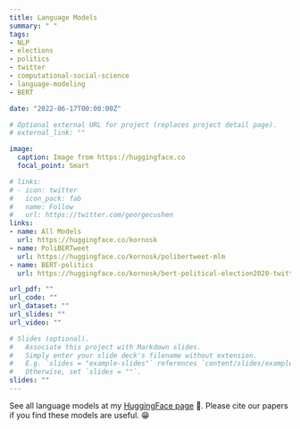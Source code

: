 ```yaml
---
title: Language Models
summary: " "
tags:
- NLP
- elections
- politics
- twitter
- computational-social-science
- language-modeling
- BERT

date: "2022-06-17T00:00:00Z"

# Optional external URL for project (replaces project detail page).
# external_link: ""

image:
  caption: Image from https://huggingface.co 
  focal_point: Smart

# links:
# - icon: twitter
#   icon_pack: fab
#   name: Follow
#   url: https://twitter.com/georgecushen
links:
- name: All Models
  url: https://huggingface.co/kornosk
- name: PoliBERTweet
  url: https://huggingface.co/kornosk/polibertweet-mlm
- name: BERT-politics
  url: https://huggingface.co/kornosk/bert-political-election2020-twitter-mlm

url_pdf: ""
url_code: ""
url_dataset: ""
url_slides: ""
url_video: ""

# Slides (optional).
#   Associate this project with Markdown slides.
#   Simply enter your slide deck's filename without extension.
#   E.g. `slides = "example-slides"` references `content/slides/example-slides.md`.
#   Otherwise, set `slides = ""`.
slides: ""
---
```


See all language models at my [HuggingFace page](https://huggingface.co/kornosk) 🤗. Please cite our papers if you find these models are useful. 😁